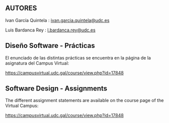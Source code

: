 ## AUTORES
Ivan García Quintela : ivan.garcia.quintela@udc.es

Luis Bardanca Rey : l.bardanca.rey@udc.es
## Diseño Software - Prácticas  

El enunciado de las distintas prácticas se encuentra en la página de la asignatura del Campus Virtual:

https://campusvirtual.udc.gal/course/view.php?id=17848

## Software Design - Assignments

The different assignment statements are available on the course page of the Virtual Campus:

https://campusvirtual.udc.gal/course/view.php?id=17848
